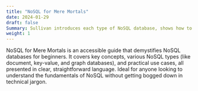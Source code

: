 ```yaml
---
title: "NoSQL for Mere Mortals"
date: 2024-01-29
draft: false
Summary: Sullivan introduces each type of NoSQL database, shows how to install and manage them, and demonstrates how to leverage their features while avoiding common mistakes that lead to poor performance and unmet requirements.
weight: 1
---
```

NoSQL for Mere Mortals is an accessible guide that demystifies NoSQL databases for beginners. It covers key concepts, various NoSQL types (like document, key-value, and graph databases), and practical use cases, all presented in clear, straightforward language. Ideal for anyone looking to understand the fundamentals of NoSQL without getting bogged down in technical jargon.
